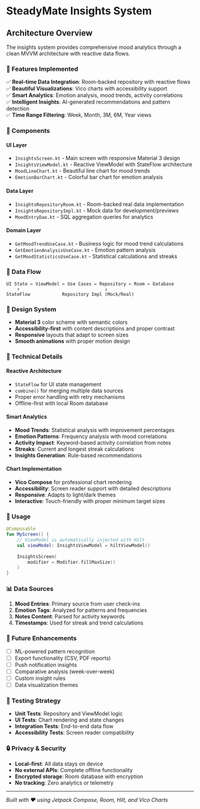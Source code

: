 # SteadyMate Insights System

## Architecture Overview

The insights system provides comprehensive mood analytics through a clean MVVM architecture with reactive data flows.

### 🎯 Features Implemented

✅ **Real-time Data Integration**: Room-backed repository with reactive flows  
✅ **Beautiful Visualizations**: Vico charts with accessibility support  
✅ **Smart Analytics**: Emotion analysis, mood trends, activity correlations  
✅ **Intelligent Insights**: AI-generated recommendations and pattern detection  
✅ **Time Range Filtering**: Week, Month, 3M, 6M, Year views  

### 📱 Components

#### UI Layer
- `InsightsScreen.kt` - Main screen with responsive Material 3 design
- `InsightsViewModel.kt` - Reactive ViewModel with StateFlow architecture
- `MoodLineChart.kt` - Beautiful line chart for mood trends
- `EmotionBarChart.kt` - Colorful bar chart for emotion analysis

#### Data Layer
- `InsightsRepositoryRoom.kt` - Room-backed real data implementation
- `InsightsRepositoryImpl.kt` - Mock data for development/previews
- `MoodEntryDao.kt` - SQL aggregation queries for analytics

#### Domain Layer
- `GetMoodTrendUseCase.kt` - Business logic for mood trend calculations
- `GetEmotionAnalysisUseCase.kt` - Emotion pattern analysis
- `GetMoodStatisticsUseCase.kt` - Statistical calculations and streaks

### 🔄 Data Flow

```
UI State ← ViewModel ← Use Cases ← Repository ← Room ← Database
    ↑                                ↓
StateFlow            Repository Impl (Mock/Real)
```

### 🎨 Design System

- **Material 3** color scheme with semantic colors
- **Accessibility-first** with content descriptions and proper contrast
- **Responsive** layouts that adapt to screen sizes
- **Smooth animations** with proper motion design

### 🔧 Technical Details

#### Reactive Architecture
- `StateFlow` for UI state management
- `combine()` for merging multiple data sources
- Proper error handling with retry mechanisms
- Offline-first with local Room database

#### Smart Analytics
- **Mood Trends**: Statistical analysis with improvement percentages
- **Emotion Patterns**: Frequency analysis with mood correlations  
- **Activity Impact**: Keyword-based activity correlation from notes
- **Streaks**: Current and longest streak calculations
- **Insights Generation**: Rule-based recommendations

#### Chart Implementation
- **Vico Compose** for professional chart rendering
- **Accessibility**: Screen reader support with detailed descriptions
- **Responsive**: Adapts to light/dark themes
- **Interactive**: Touch-friendly with proper minimum target sizes

### 🚀 Usage

```kotlin
@Composable
fun MyScreen() {
    // ViewModel is automatically injected with Hilt
    val viewModel: InsightsViewModel = hiltViewModel()
    
    InsightsScreen(
        modifier = Modifier.fillMaxSize()
    )
}
```

### 📊 Data Sources

1. **Mood Entries**: Primary source from user check-ins
2. **Emotion Tags**: Analyzed for patterns and frequencies
3. **Notes Content**: Parsed for activity keywords
4. **Timestamps**: Used for streak and trend calculations

### 🎯 Future Enhancements

- [ ] ML-powered pattern recognition
- [ ] Export functionality (CSV, PDF reports)
- [ ] Push notification insights
- [ ] Comparative analysis (week-over-week)
- [ ] Custom insight rules
- [ ] Data visualization themes

### 🧪 Testing Strategy

- **Unit Tests**: Repository and ViewModel logic
- **UI Tests**: Chart rendering and state changes  
- **Integration Tests**: End-to-end data flow
- **Accessibility Tests**: Screen reader compatibility

### 🔒 Privacy & Security

- **Local-first**: All data stays on device
- **No external APIs**: Complete offline functionality
- **Encrypted storage**: Room database with encryption
- **No tracking**: Zero analytics or telemetry

---

*Built with ❤️ using Jetpack Compose, Room, Hilt, and Vico Charts*
